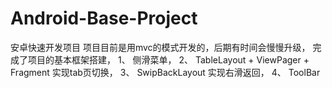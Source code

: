 # Android-Base-Project
安卓快速开发项目
项目目前是用mvc的模式开发的，后期有时间会慢慢升级，
完成了项目的基本框架搭建，
1、 侧滑菜单，
2、 TableLayout + ViewPager + Fragment 实现tab页切换，
3、 SwipBackLayout 实现右滑返回，
4、 ToolBar 

